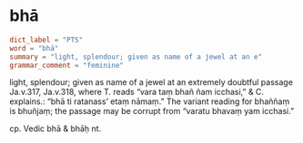 # bhā

``` toml
dict_label = "PTS"
word = "bhā"
summary = "light, splendour; given as name of a jewel at an e"
grammar_comment = "feminine"
```

light, splendour; given as name of a jewel at an extremely doubtful passage Ja.v.317, Ja.v.318, where T. reads “vara taṃ bhañ ñam icchasi,” & C. explains.: “bhā ti ratanass’ etaṃ nāmaṃ.” The variant reading for bhaññaṃ is bhuñjaṃ; the passage may be corrupt from “varatu bhavaṃ yam icchasi.”

cp. Vedic bhā & bhāḥ nt.

